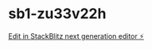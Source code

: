 # sb1-zu33v22h

[Edit in StackBlitz next generation editor ⚡️](https://stackblitz.com/~/github.com/pachuki87/sb1-zu33v22h)